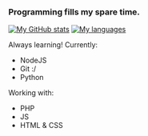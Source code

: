 ### Programming fills my spare time.

[![My GitHub stats](https://github-readme-stats.vercel.app/api?username=Franatrtur&theme=dark)](https://github.com/Franatrtur/github-readme-stats)
[![My languages](https://github-readme-stats.vercel.app/api/top-langs/?username=Franatrtur&theme=dark)](https://github.com/Franatrtur/github-readme-stats)

Always learning! Currently:
 - NodeJS
 - Git :/
 - Python
  
 Working with:
 - PHP
 - JS
 - HTML & CSS

